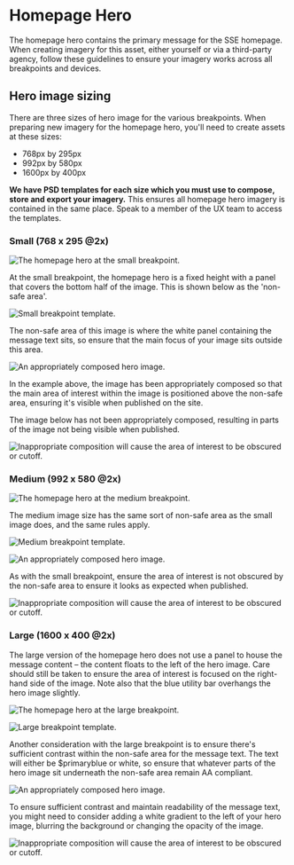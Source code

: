 # Homepage Hero

The homepage hero contains the primary message for the SSE homepage. When creating imagery for this asset, either yourself or via a third-party agency, follow these guidelines to ensure your imagery works across all breakpoints and devices.

## Hero image sizing

There are three sizes of hero image for the various breakpoints. When preparing new imagery for the homepage hero, you'll need to create assets at these sizes:

* 768px by 295px
* 992px by 580px
* 1600px by 400px

**We have PSD templates for each size which you must use to compose, store and export your imagery.** This ensures all homepage hero imagery is contained in the same place. Speak to a member of the UX team to access the templates.

### Small \(768 x 295 @2x\)

![The homepage hero at the small breakpoint.](../../../.gitbook/assets/homepage-hero-header-small.jpg)

At the small breakpoint, the homepage hero is a fixed height with a panel that covers the bottom half of the image. This is shown below as the 'non-safe area'.

![Small breakpoint template.](../../../.gitbook/assets/homepage-hero-small-spec.png)

The non-safe area of this image is where the white panel containing the message  text sits, so ensure that the main focus of your image sits outside this area.

![An appropriately composed hero image.](../../../.gitbook/assets/homepage-hero-small-ok.jpg)

In the example above, the image has been appropriately composed so that the main area of interest within the image is positioned above the non-safe area, ensuring it's visible when published on the site. 

The image below has not been appropriately composed, resulting in parts of the image not being visible when published.

![Inappropriate composition will cause the area of interest to be obscured or cutoff.](../../../.gitbook/assets/homepage-hero-small-not-ok.jpg)

### Medium \(992 x 580 @2x\)

![The homepage hero at the medium breakpoint.](../../../.gitbook/assets/homepage-hero-header-medium.jpg)

The medium image size has the same sort of non-safe area as the small image does, and the same rules apply.

![Medium breakpoint template.](../../../.gitbook/assets/homepage-hero-medium-spec.png)



![An appropriately composed hero image.](../../../.gitbook/assets/homepage-hero-medium-ok.jpg)

As with the small breakpoint, ensure the area of interest is not obscured by the non-safe area to ensure it looks as expected when published.

![Inappropriate composition will cause the area of interest to be obscured or cutoff.](../../../.gitbook/assets/homepage-hero-medium-not-ok%20%281%29.jpg)

### Large \(1600 x 400 @2x\)

The large version of the homepage hero does not use a panel to house the message content – the content floats to the left of the hero image. Care should still be taken to ensure the area of interest is focused on the right-hand side of the image. Note also that the blue utility bar overhangs the hero image slightly.

![The homepage hero at the large breakpoint.](../../../.gitbook/assets/homepage-hero-header-large.jpg)

![Large breakpoint template.](../../../.gitbook/assets/homepage-hero-large-spec.png)

Another consideration with the large breakpoint is to ensure there's sufficient contrast within the non-safe area for the message text. The text will either be $primaryblue or white, so ensure that whatever parts of the hero image sit underneath the non-safe area remain AA compliant.

![An appropriately composed hero image.](../../../.gitbook/assets/homepage-hero-large-ok.jpg)

To ensure sufficient contrast and maintain readability of the message text, you might need to consider adding a white gradient to the left of your hero image, blurring the background or changing the opacity of the image.

![Inappropriate composition will cause the area of interest to be obscured or cutoff.](../../../.gitbook/assets/homepage-hero-large-not-ok.jpg)

